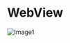 # WebView
![Image1](https://i.ibb.co/gZW05Q4/Simulator-Screen-Shot-i-Phone-11-Pro-Max-2020-05-21-at-01-06-54.png)  
